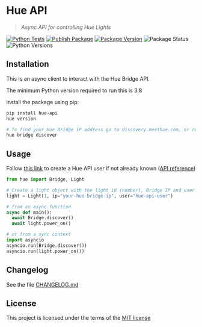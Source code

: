 # Hue API

> _Async API for controlling Hue Lights_

[![Python Tests](https://github.com/nirantak/hue-api/actions/workflows/python-test.yml/badge.svg)](https://github.com/nirantak/hue-api/actions/workflows/python-test.yml)
[![Publish Package](https://github.com/nirantak/hue-api/actions/workflows/python-publish.yml/badge.svg)](https://github.com/nirantak/hue-api/actions/workflows/python-publish.yml)
[![Package Version](https://img.shields.io/pypi/v/hue-api)](https://pypi.org/project/hue-api/)
![Package Status](https://img.shields.io/pypi/status/hue-api)
![Python Versions](https://img.shields.io/pypi/pyversions/hue-api)

## Installation

This is an async client to interact with the Hue Bridge API.

The minimum Python version required to run this is 3.8

Install the package using pip:

```bash
pip install hue-api
hue version

# To find your Hue Bridge IP address go to discovery.meethue.com, or run:
hue bridge discover
```

## Usage

Follow [this link](https://developers.meethue.com/develop/get-started-2/#so-lets-get-started) to create a Hue API user if not already known ([API reference](https://developers.meethue.com/develop/hue-api/7-configuration-api/#create-user))

```python
from hue import Bridge, Light

# Create a light object with the light id (number), Bridge IP and user
light = Light(1, ip="your-hue-bridge-ip", user="hue-api-user")

# from an async function
async def main():
  await Bridge.discover()
  await light.power_on()

# or from a sync context
import asyncio
asyncio.run(Bridge.discover())
asyncio.run(light.power_on())
```

## Changelog

See the file [CHANGELOG.md](CHANGELOG.md)

## License

This project is licensed under the terms of the [MIT license](LICENSE)

